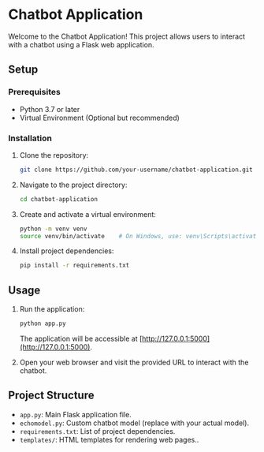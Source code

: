 # Chatbot Application

Welcome to the Chatbot Application! This project allows users to interact with a chatbot using a Flask web application.

## Setup

### Prerequisites

- Python 3.7 or later
- Virtual Environment (Optional but recommended)

### Installation

1. Clone the repository:

    ```bash
    git clone https://github.com/your-username/chatbot-application.git
    ```

2. Navigate to the project directory:

    ```bash
    cd chatbot-application
    ```

3. Create and activate a virtual environment:

    ```bash
    python -m venv venv
    source venv/bin/activate    # On Windows, use: venv\Scripts\activate
    ```

4. Install project dependencies:

    ```bash
    pip install -r requirements.txt
    ```

## Usage

1. Run the application:

    ```bash
    python app.py
    ```

   The application will be accessible at [http://127.0.0.1:5000](http://127.0.0.1:5000).

2. Open your web browser and visit the provided URL to interact with the chatbot.

## Project Structure

- `app.py`: Main Flask application file.
- `echomodel.py`: Custom chatbot model (replace with your actual model).
- `requirements.txt`: List of project dependencies.
- `templates/`: HTML templates for rendering web pages..


